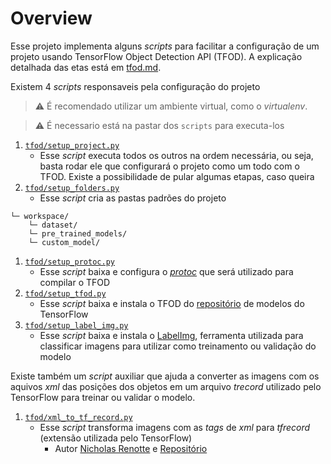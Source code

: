 # Overview

Esse projeto implementa alguns _scripts_ para facilitar a configuração de um projeto usando TensorFlow Object Detection API (TFOD). A explicação detalhada das etas está em [tfod.md](tfod.md).

Existem 4 _scripts_ responsaveis pela configuração do projeto

> :warning: É recomendado utilizar um ambiente virtual, como o _virtualenv_.

> :warning: É necessario está na pastar dos `scripts` para executa-los

1. [`tfod/setup_project.py`](setup_project.py)
    - Esse _script_ executa todos os outros na ordem necessária, ou seja, basta rodar ele que configurará o projeto como um todo com o TFOD. Existe a possibilidade de pular algumas etapas, caso queira
1. [`tfod/setup_folders.py`](setup_folders.py)
    - Esse _script_ cria as pastas padrões do projeto
```
└─ workspace/
    └─ dataset/
    └─ pre_trained_models/
    └─ custom_model/
```
1. [`tfod/setup_protoc.py`](setup_protoc.py)
    - Esse _script_ baixa e configura o [_protoc_](https://github.com/protocolbuffers/protobuf) que será utilizado para compilar o TFOD
1. [`tfod/setup_tfod.py`](setup_tfod.py)
    - Esse _script_ baixa e instala o TFOD do [repositório](https://github.com/tensorflow/models) de modelos do TensorFlow
1. [`tfod/setup_label_img.py`](setup_label_img.py)
    - Esse _script_ baixa e instala o [LabelImg](https://github.com/tzutalin/labelImg), ferramenta utilizada para classificar imagens para utilizar como treinamento ou validação do modelo

Existe também um _script_ auxiliar que ajuda a converter as imagens com os aquivos _xml_ das posições dos objetos em um arquivo _trecord_ utilizado pelo TensorFlow para treinar ou validar o modelo.

1. [`tfod/xml_to_tf_record.py`](xml_to_tf_record.py)
    - Esse _script_ transforma imagens com as _tags_ de _xml_ para _tfrecord_ (extensão utilizada pelo TensorFlow)
        - Autor [Nicholas Renotte](https://github.com/nicknochnack) e [Repositório](https://github.com/nicknochnack/GenerateTFRecord)
